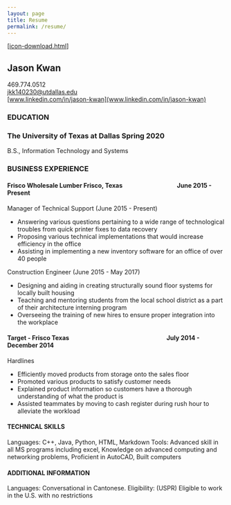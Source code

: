 ```yaml
---
layout: page
title: Resume
permalink: /resume/
---
```

[<a href="resumee.pdf" download>icon-download.html</a>]
## Jason Kwan

469.774.0512  
[jkk140230@utdallas.edu](mailto:jkk140230@utdallas.edu)  
[www.linkedin.com/in/jason-kwan](www.linkedin.com/in/jason-kwan)


### EDUCATION
### The University of Texas at Dallas Spring 2020
B.S., Information Technology and Systems
### BUSINESS EXPERIENCE
#### Frisco Wholesale Lumber Frisco, Texas  &nbsp;&nbsp;&nbsp;&nbsp;&nbsp;&nbsp;&nbsp;&nbsp;&nbsp;&nbsp;&nbsp;&nbsp;&nbsp;&nbsp;&nbsp;&nbsp;&nbsp;&nbsp;&nbsp;&nbsp;&nbsp;&nbsp;&nbsp;&nbsp;&nbsp;&nbsp;&nbsp;&nbsp;&nbsp;&nbsp;&nbsp;&nbsp;&nbsp;&nbsp;&nbsp;&nbsp; June 2015 - Present  
Manager of Technical Support (June 2015 - Present)  
* Answering various questions pertaining to a wide range of technological troubles from quick printer fixes to data recovery
* Proposing various technical implementations that would increase efficiency in the office
* Assisting in implementing a new inventory software for an office of over 40 people  

Construction Engineer (June 2015 - May 2017)
* Designing and aiding in creating structurally sound floor systems for locally built housing
* Teaching and mentoring students from the local school district as a part of their architecture interning program
* Overseeing the training of new hires to ensure proper integration into the workplace

#### Target - Frisco Texas &nbsp;&nbsp;&nbsp;&nbsp;&nbsp;&nbsp;&nbsp;&nbsp;&nbsp;&nbsp;&nbsp;&nbsp;&nbsp;&nbsp;&nbsp;&nbsp;&nbsp;&nbsp;&nbsp;&nbsp;&nbsp;&nbsp;&nbsp;&nbsp;&nbsp;&nbsp;&nbsp;&nbsp;&nbsp;&nbsp;&nbsp;&nbsp;&nbsp;&nbsp;&nbsp;&nbsp;&nbsp;&nbsp;&nbsp;&nbsp;&nbsp;&nbsp;&nbsp;&nbsp;&nbsp;&nbsp;&nbsp;&nbsp;&nbsp;&nbsp;&nbsp;&nbsp;&nbsp;&nbsp;&nbsp;&nbsp;&nbsp;&nbsp;&nbsp;&nbsp;&nbsp;&nbsp;&nbsp;&nbsp;&nbsp;&nbsp;&nbsp;July 2014 - December 2014
Hardlines
* Efficiently moved products from storage onto the sales floor
* Promoted various products to satisfy customer needs
* Explained product information so customers have a thorough understanding of what the product is
* Assisted teammates by moving to cash register during rush hour to alleviate the workload

#### TECHNICAL SKILLS
Languages: C++, Java, Python, HTML, Markdown
Tools: Advanced skill in all MS programs including excel, Knowledge on advanced computing and networking problems, Proficient in AutoCAD, Built computers

#### ADDITIONAL INFORMATION
Languages: Conversational in Cantonese.
Eligibility: (USPR) Eligible to work in the U.S. with no restrictions
